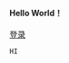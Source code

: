 #### Hello World！

 [登录](https://github.com/nitailizi/web/edit/gh-pages/index.md) 

```markdown
HI
```
